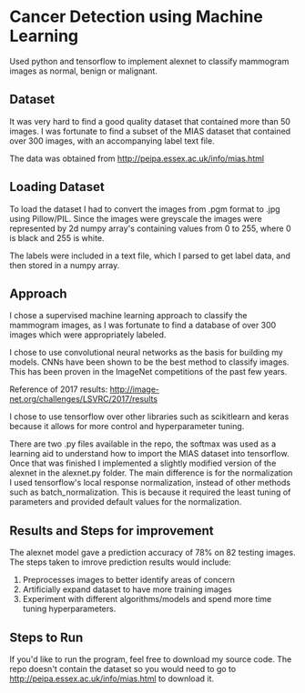 # Cancer Detection using Machine Learning

Used python and tensorflow to implement alexnet to classify mammogram images as normal, benign or malignant.


## Dataset
It was very hard to find a good quality dataset that contained more than 50 images. I was fortunate to find a subset of the
MIAS dataset that contained over 300 images, with an accompanying label text file.

The data was obtained from http://peipa.essex.ac.uk/info/mias.html

## Loading Dataset

To load the dataset I had to convert the images from .pgm format to .jpg using Pillow/PIL. Since the images were greyscale
the images were represented by 2d numpy array's containing values from 0 to 255, where 0 is black and 255 is white.

The labels were included in a text file, which I parsed to get label data, and then stored in a numpy array.

## Approach

I chose a supervised machine learning approach to classify the mammogram images, as I was fortunate to find a database of over 
300 images which were appropriately labeled. 

I chose to use convolutional neural networks as the basis for building my models. CNNs have been shown to be the best method to
classify images. This has been proven in the ImageNet competitions of the past few years.

Reference of 2017 results: http://image-net.org/challenges/LSVRC/2017/results

I chose to use tensorflow over other libraries such as scikitlearn and keras because it allows for more control and hyperparameter
tuning.

There are two .py files available in the repo, the softmax was used as a learning aid to understand how to import the MIAS dataset 
into tensorflow. Once that was finished I implemented a slightly modified version of the alexnet in the alexnet.py folder. 
The main difference is for the normalization I used tensorflow's local response normalization, instead of other methods such as 
batch_normalization. This is because it required the least tuning of parameters and provided default values for the normalization.

## Results and Steps for improvement

The alexnet model gave a prediction accuracy of 78% on 82 testing images. The steps taken to imrove prediction results would include:
1. Preprocesses images to better identify areas of concern
2. Artificially expand dataset to have more training images
3. Experiment with different algorithms/models and spend more time tuning hyperparameters.

## Steps to Run

If you'd like to run the program, feel free to download my source code. The repo doesn't contain the dataset so you would need to 
go to http://peipa.essex.ac.uk/info/mias.html to download it. 
